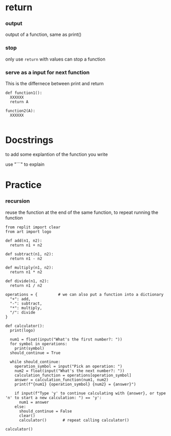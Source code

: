 # return 

### output
output of a function, same as print()

### stop 
only use ``` return ``` with values can stop a function

### serve as a input for next function 
This is the differnece between print and return
```
def function1():
  XXXXXX
  return A

function2(A):
  XXXXXX
  
```

# Docstrings

to add some explantion of the function you write

 use "```" to explain  

# Practice

### recursion 
reuse the function at the end of the same function, to repeat running the function
 
```
from replit import clear
from art import logo

def add(n1, n2):
  return n1 + n2

def subtract(n1, n2):
  return n1 - n2

def multiply(n1, n2):
  return n1 * n2

def divide(n1, n2):
  return n1 / n2

operations = {         # we can also put a function into a dictionary
  "+": add,
  "-": subtract,
  "*": multiply,
  "/": divide
}

def calculator():
  print(logo)

  num1 = float(input("What's the first number?: "))
  for symbol in operations:
    print(symbol)
  should_continue = True
 
  while should_continue:
    operation_symbol = input("Pick an operation: ")
    num2 = float(input("What's the next number?: "))
    calculation_function = operations[operation_symbol]
    answer = calculation_function(num1, num2)
    print(f"{num1} {operation_symbol} {num2} = {answer}")

    if input(f"Type 'y' to continue calculating with {answer}, or type 'n' to start a new calculation: ") == 'y':
      num1 = answer
    else:
      should_continue = False
      clear()
      calculator()       # repeat calling calculator()         

calculator()

```
